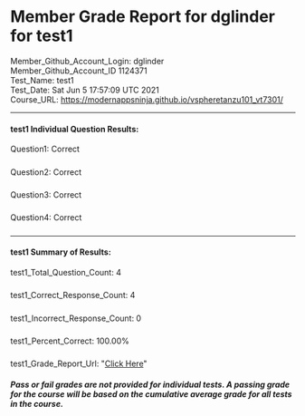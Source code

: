 # Member Grade Report for dglinder for test1  
   
Member_Github_Account_Login: dglinder  
Member_Github_Account_ID 1124371  
Test_Name: test1  
Test_Date: Sat Jun  5 17:57:09 UTC 2021  
Course_URL: https://modernappsninja.github.io/vspheretanzu101_vt7301/  
   
---  
#### test1 Individual Question Results:  
Question1: Correct  
#####  
Question2: Correct  
#####  
Question3: Correct  
#####  
Question4: Correct  
#####  
---  
#### test1 Summary of Results:  
test1_Total_Question_Count: 4  
#####  
test1_Correct_Response_Count: 4  
#####  
test1_Incorrect_Response_Count: 0  
#####  
test1_Percent_Correct: 100.00%  
#####  
test1_Grade_Report_Url: "[Click Here](https://github.com/modernappsninjas/dglinder/blob/main/static/userdata/courses/vspheretanzu101_vt7301/grade_report.pr507.test1.md)"
##### Pass or fail grades are not provided for individual tests. A passing grade for the course will be based on the cumulative average grade for all tests in the course.  
